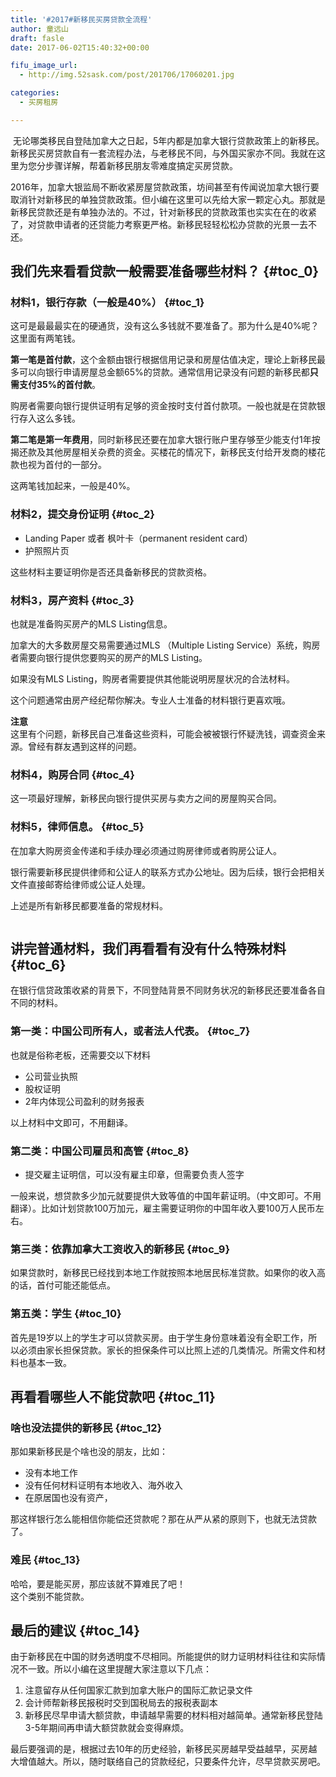 ```yaml
---
title: '#2017#新移民买房贷款全流程'
author: 童远山
draft: fasle
date: 2017-06-02T15:40:32+00:00

fifu_image_url:
  - http://img.52sask.com/post/201706/17060201.jpg

categories:
  - 买房租房

---
```

<img decoding="async" src="http://img.52sask.com/post/201706/17060201.jpg" alt="" />  
无论哪类移民自登陆加拿大之日起，5年内都是加拿大银行贷款政策上的新移民。新移民买房贷款自有一套流程办法，与老移民不同，与外国买家亦不同。我就在这里为您分步骤详解，帮着新移民朋友零难度搞定买房贷款。

2016年，加拿大银监局不断收紧房屋贷款政策，坊间甚至有传闻说加拿大银行要取消针对新移民的单独贷款政策。但小编在这里可以先给大家一颗定心丸。那就是新移民贷款还是有单独办法的。不过，针对新移民的贷款政策也实实在在的收紧了，对贷款申请者的还贷能力考察更严格。新移民轻轻松松办贷款的光景一去不还。

## 我们先来看看贷款一般需要准备哪些材料？ {#toc_0}

### 材料1，银行存款（一般是40%） {#toc_1}

这可是最最最实在的硬通货，没有这么多钱就不要准备了。那为什么是40%呢？这里面有两笔钱。

**第一笔是首付款**，这个金额由银行根据信用记录和房屋估值决定，理论上新移民最多可以向银行申请房屋总金额65%的贷款。通常信用记录没有问题的新移民都**只需支付35%的首付款**。

购房者需要向银行提供证明有足够的资金按时支付首付款项。一般也就是在贷款银行存入这么多钱。

**第二笔是第一年费用**，同时新移民还要在加拿大银行账户里存够至少能支付1年按揭还款及其他房屋相关杂费的资金。买楼花的情况下，新移民支付给开发商的楼花款也视为首付的一部分。

这两笔钱加起来，一般是40%。

### 材料2，提交身份证明 {#toc_2}

  * Landing Paper 或者 枫叶卡（permanent resident card）
  * 护照照片页

这些材料主要证明你是否还具备新移民的贷款资格。

### 材料3，房产资料 {#toc_3}

也就是准备购买房产的MLS Listing信息。

加拿大的大多数房屋交易需要通过MLS （Multiple Listing Service）系统，购房者需要向银行提供您要购买的房产的MLS Listing。

如果没有MLS Listing，购房者需要提供其他能说明房屋状况的合法材料。

这个问题通常由房产经纪帮你解决。专业人士准备的材料银行更喜欢哦。

**注意**  
这里有个问题，新移民自己准备这些资料，可能会被被银行怀疑洗钱，调查资金来源。曾经有群友遇到这样的问题。

### 材料4，购房合同 {#toc_4}

这一项最好理解，新移民向银行提供买房与卖方之间的房屋购买合同。

### 材料5，律师信息。 {#toc_5}

在加拿大购房资金传递和手续办理必须通过购房律师或者购房公证人。

银行需要新移民提供律师和公证人的联系方式办公地址。因为后续，银行会把相关文件直接邮寄给律师或公证人处理。

上述是所有新移民都要准备的常规材料。

<img decoding="async" src="http://img.52sask.com/post/201706/17060202.jpg" alt="" /> 

## 讲完普通材料，我们再看看有没有什么特殊材料 {#toc_6}

在银行信贷政策收紧的背景下，不同登陆背景不同财务状况的新移民还要准备各自不同的材料。

### 第一类：中国公司所有人，或者法人代表。 {#toc_7}

也就是俗称老板，还需要交以下材料  
* 公司营业执照  
* 股权证明  
* 2年内体现公司盈利的财务报表

以上材料中文即可，不用翻译。

### 第二类：中国公司雇员和高管 {#toc_8}

  * 提交雇主证明信，可以没有雇主印章，但需要负责人签字

一般来说，想贷款多少加元就要提供大致等值的中国年薪证明。（中文即可。不用翻译）。比如计划贷款100万加元，雇主需要证明你的中国年收入要100万人民币左右。

### 第三类：依靠加拿大工资收入的新移民 {#toc_9}

如果贷款时，新移民已经找到本地工作就按照本地居民标准贷款。如果你的收入高的话，首付可能还能低点。

### 第五类：学生 {#toc_10}

首先是19岁以上的学生才可以贷款买房。由于学生身份意味着没有全职工作，所以必须由家长担保贷款。家长的担保条件可以比照上述的几类情况。所需文件和材料也基本一致。

## 再看看哪些人不能贷款吧 {#toc_11}

### 啥也没法提供的新移民 {#toc_12}

那如果新移民是个啥也没的朋友，比如：  
* 没有本地工作  
* 没有任何材料证明有本地收入、海外收入  
* 在原居国也没有资产，

那这样银行怎么能相信你能偿还贷款呢？那在从严从紧的原则下，也就无法贷款了。

### 难民 {#toc_13}

哈哈，要是能买房，那应该就不算难民了吧！  
这个类别不能贷款。

## 最后的建议 {#toc_14}

由于新移民在中国的财务透明度不尽相同。所能提供的财力证明材料往往和实际情况不一致。所以小编在这里提醒大家注意以下几点：

  1. 注意留存从任何国家汇款到加拿大账户的国际汇款记录文件
  2. 会计师帮新移民报税时交到国税局去的报税表副本
  3. 新移民尽早申请大额贷款，申请越早需要的材料相对越简单。通常新移民登陆3-5年期间再申请大额贷款就会变得麻烦。

最后要强调的是，根据过去10年的历史经验，新移民买房越早受益越早，买房越大增值越大。所以，随时联络自己的贷款经纪，只要条件允许，尽早贷款买房吧。